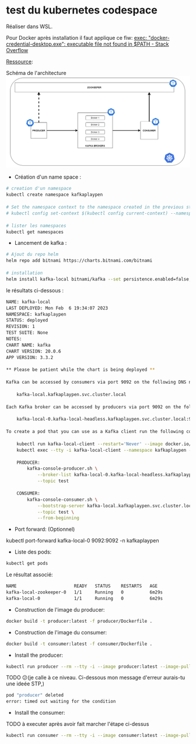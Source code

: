 # test du kubernetes codespace

Réaliser dans WSL.

Pour Docker après installation il faut applique ce fiw: [exec: &#34;docker-credential-desktop.exe&#34;: executable file not found in $PATH - Stack Overflow](https://stackoverflow.com/questions/65896681/exec-docker-credential-desktop-exe-executable-file-not-found-in-path)

[Ressource](https://medium.com/@aris.david/running-kafka-producer-and-consumer-on-a-local-kubernetes-cluster-fe85df25ca92):

Schéma de l'architecture  ![1675711818837.png](./1675711818837.png)

* Création d'un name space :

```bash
# creation d'un namespace
kubectl create namespace kafkaplaypen

# Set the namespace context to the namespace created in the previous step:
# kubectl config set-context $(kubectl config current-context) --namespace=kafkaplaypen

# lister les namespaces
kubectl get namespaces
```

* Lancement de kafka :

```bash
# Ajout du repo helm
helm repo add bitnami https://charts.bitnami.com/bitnami

# installation
helm install kafka-local bitnami/kafka --set persistence.enabled=false,zookeeper.persistence.enabled=false -n kafkaplaypen
```

le résultats ci-dessous :

```bash
NAME: kafka-local
LAST DEPLOYED: Mon Feb  6 19:34:07 2023
NAMESPACE: kafkaplaypen
STATUS: deployed
REVISION: 1
TEST SUITE: None
NOTES:
CHART NAME: kafka
CHART VERSION: 20.0.6
APP VERSION: 3.3.2

** Please be patient while the chart is being deployed **

Kafka can be accessed by consumers via port 9092 on the following DNS name from within your cluster:

    kafka-local.kafkaplaypen.svc.cluster.local

Each Kafka broker can be accessed by producers via port 9092 on the following DNS name(s) from within your cluster:

    kafka-local-0.kafka-local-headless.kafkaplaypen.svc.cluster.local:9092

To create a pod that you can use as a Kafka client run the following commands:

    kubectl run kafka-local-client --restart='Never' --image docker.io/bitnami/kafka:3.3.2-debian-11-r0 --namespace kafkaplaypen --command -- sleep infinity
    kubectl exec --tty -i kafka-local-client --namespace kafkaplaypen -- bash

    PRODUCER:
        kafka-console-producer.sh \
            --broker-list kafka-local-0.kafka-local-headless.kafkaplaypen.svc.cluster.local:9092 \
            --topic test

    CONSUMER:
        kafka-console-consumer.sh \
            --bootstrap-server kafka-local.kafkaplaypen.svc.cluster.local:9092 \
            --topic test \
            --from-beginning
```

* Port forward: (Optionnel)

kubectl port-forward kafka-local-0 9092:9092 -n kafkaplaypen

* Liste des pods:

```bash
kubectl get pods
```

Le résultat associé:

```bash
NAME                      READY   STATUS    RESTARTS   AGE
kafka-local-zookeeper-0   1/1     Running   0          6m29s
kafka-local-0             1/1     Running   0          6m29s
```

* Construction de l'image du producer:

```bash
docker build -t producer:latest -f producer/Dockerfile .
```

* Construction de l'image du consumer:

```bash
docker build -t consumer:latest -f consumer/Dockerfile .
```

* Install the producer:

```bash
kubectl run producer --rm --tty -i --image producer:latest --image-pull-policy Never --restart Never --namespace kafkaplaypen --command -- python3 -u ./producer.py
```

TODO 😕(je calle à ce niveau. Ci-dessous mon message d'erreur aurais-tu une ideée STP,)

```bash
pod "producer" deleted
error: timed out waiting for the condition
```

* Install the consumer:

TODO à executer après avoir fait marcher l'étape ci-dessus

```bash
kubectl run consumer --rm --tty -i --image consumer:latest --image-pull-policy Never --restart Never --namespace kafkaplaypen --command -- python3 -u ./consumer.py
```

